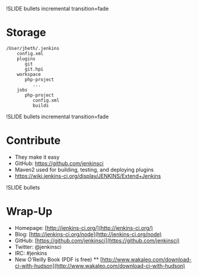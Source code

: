 !SLIDE bullets incremental transition=fade

# Storage #

    /User/jheth/.jenkins
        config.xml
        plugins
           git
           git.hpi
        workspace
           php-project
		      ...
        jobs
           php-project
              config.xml
              builds


!SLIDE bullets incremental transition=fade

# Contribute #

* They make it easy
* GitHub: https://github.com/jenkinsci
* Maven2 used for building, testing, and deploying plugins
* https://wiki.jenkins-ci.org/display/JENKINS/Extend+Jenkins

!SLIDE bullets

# Wrap-Up #

* Homepage: [http://jenkins-ci.org/](http://jenkins-ci.org/)
* Blog: [http://jenkins-ci.org/node](http://jenkins-ci.org/node)
* GitHub: [https://github.com/jenkinsci](https://github.com/jenkinsci)
* Twitter: @jenkinsci
* IRC: #jenkins
* New O'Reilly Book (PDF is free)
    ** [http://www.wakaleo.com/download-ci-with-hudson](http://www.wakaleo.com/download-ci-with-hudson)

